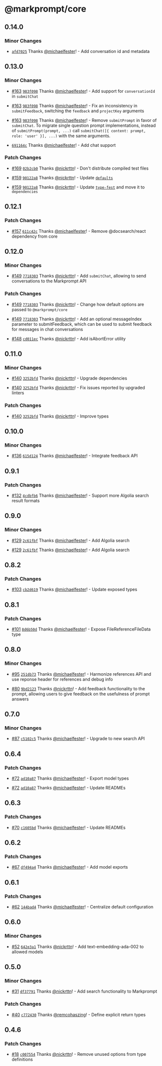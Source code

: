 # @markprompt/core

## 0.14.0

### Minor Changes

- [`afd7025`](https://github.com/motifland/markprompt-js/commit/afd7025e11930e08e28d4ff99f4c8200bef1c661)
  Thanks [@michaelfester](https://github.com/michaelfester)! - Add conversation
  id and metadata

## 0.13.0

### Minor Changes

- [#163](https://github.com/motifland/markprompt-js/pull/163)
  [`983f098`](https://github.com/motifland/markprompt-js/commit/983f098298b391bed776bdd75be1e4f4fe9b8798)
  Thanks [@michaelfester](https://github.com/michaelfester)! - Add support for
  `conversationId` in `submitChat`

- [#163](https://github.com/motifland/markprompt-js/pull/163)
  [`983f098`](https://github.com/motifland/markprompt-js/commit/983f098298b391bed776bdd75be1e4f4fe9b8798)
  Thanks [@michaelfester](https://github.com/michaelfester)! - Fix an
  inconsistency in `submitFeedback`, switching the `feedback` and `projectKey`
  arguments

- [#163](https://github.com/motifland/markprompt-js/pull/163)
  [`983f098`](https://github.com/motifland/markprompt-js/commit/983f098298b391bed776bdd75be1e4f4fe9b8798)
  Thanks [@michaelfester](https://github.com/michaelfester)! - Remove
  `submitPrompt` in favor of `submitChat`. To migrate single question prompt
  implementations, instead of `submitPrompt(prompt, ...)` call
  `submitChat([{ content: prompt, role: 'user' }], ...)` with the same
  arguments.

- [`691164c`](https://github.com/motifland/markprompt-js/commit/691164c7c13af5995ae4330388421401435b8139)
  Thanks [@michaelfester](https://github.com/michaelfester)! - Add chat support

### Patch Changes

- [#169](https://github.com/motifland/markprompt-js/pull/169)
  [`02b2cb0`](https://github.com/motifland/markprompt-js/commit/02b2cb080b76b85ba629a2f6d7925385feda31b5)
  Thanks [@nickrttn](https://github.com/nickrttn)! - Don't distribute compiled
  test files

- [#159](https://github.com/motifland/markprompt-js/pull/159)
  [`90122a8`](https://github.com/motifland/markprompt-js/commit/90122a8969791af328a8dd889b3f76afa07727ed)
  Thanks [@nickrttn](https://github.com/nickrttn)! - Update
  [`defaults`](https://github.com/sindresorhus/node-defaults/releases/tag/v2.0.2)

- [#159](https://github.com/motifland/markprompt-js/pull/159)
  [`90122a8`](https://github.com/motifland/markprompt-js/commit/90122a8969791af328a8dd889b3f76afa07727ed)
  Thanks [@nickrttn](https://github.com/nickrttn)! - Update
  [`type-fest`](https://github.com/sindresorhus/type-fest/releases/tag/v4.3.1)
  and move it to `dependencies`

## 0.12.1

### Patch Changes

- [#157](https://github.com/motifland/markprompt-js/pull/157)
  [`611c42c`](https://github.com/motifland/markprompt-js/commit/611c42c246387683223a5fa1234b4429843d6a2d)
  Thanks [@michaelfester](https://github.com/michaelfester)! - Remove
  @docsearch/react dependency from core

## 0.12.0

### Minor Changes

- [#149](https://github.com/motifland/markprompt-js/pull/149)
  [`7718303`](https://github.com/motifland/markprompt-js/commit/77183036e67837680c50bd4a5c0023234c4df881)
  Thanks [@nickrttn](https://github.com/nickrttn)! - Add `submitChat`, allowing
  to send conversations to the Markprompt API

### Patch Changes

- [#149](https://github.com/motifland/markprompt-js/pull/149)
  [`7718303`](https://github.com/motifland/markprompt-js/commit/77183036e67837680c50bd4a5c0023234c4df881)
  Thanks [@nickrttn](https://github.com/nickrttn)! - Change how default options
  are passed to `@markprompt/core`

- [#149](https://github.com/motifland/markprompt-js/pull/149)
  [`7718303`](https://github.com/motifland/markprompt-js/commit/77183036e67837680c50bd4a5c0023234c4df881)
  Thanks [@nickrttn](https://github.com/nickrttn)! - Add an optional
  messageIndex parameter to submitFeedback, which can be used to submit feedback
  for messages in chat conversations

- [#148](https://github.com/motifland/markprompt-js/pull/148)
  [`cd011ec`](https://github.com/motifland/markprompt-js/commit/cd011ecfc53325f23618554f1ace9ca9018b5680)
  Thanks [@nickrttn](https://github.com/nickrttn)! - Add isAbortError utility

## 0.11.0

### Minor Changes

- [#140](https://github.com/motifland/markprompt-js/pull/140)
  [`3252bfd`](https://github.com/motifland/markprompt-js/commit/3252bfd04e0b358c0ade9c1e7826806b568ca9ea)
  Thanks [@nickrttn](https://github.com/nickrttn)! - Upgrade dependencies

- [#140](https://github.com/motifland/markprompt-js/pull/140)
  [`3252bfd`](https://github.com/motifland/markprompt-js/commit/3252bfd04e0b358c0ade9c1e7826806b568ca9ea)
  Thanks [@nickrttn](https://github.com/nickrttn)! - Fix issues reported by
  upgraded linters

### Patch Changes

- [#140](https://github.com/motifland/markprompt-js/pull/140)
  [`3252bfd`](https://github.com/motifland/markprompt-js/commit/3252bfd04e0b358c0ade9c1e7826806b568ca9ea)
  Thanks [@nickrttn](https://github.com/nickrttn)! - Improve types

## 0.10.0

### Minor Changes

- [#136](https://github.com/motifland/markprompt-js/pull/136)
  [`615d124`](https://github.com/motifland/markprompt-js/commit/615d1242efd6519079ffcb75305fed6ac5584e76)
  Thanks [@michaelfester](https://github.com/michaelfester)! - Integrate
  feedback API

## 0.9.1

### Patch Changes

- [#132](https://github.com/motifland/markprompt-js/pull/132)
  [`4cdbfb6`](https://github.com/motifland/markprompt-js/commit/4cdbfb6c5483f3009277e803df8cbbd4e9987825)
  Thanks [@michaelfester](https://github.com/michaelfester)! - Support more
  Algolia search result formats

## 0.9.0

### Minor Changes

- [#129](https://github.com/motifland/markprompt-js/pull/129)
  [`2c61fbf`](https://github.com/motifland/markprompt-js/commit/2c61fbf65fd4d4e51093b5f3f46daf31da58d1dc)
  Thanks [@michaelfester](https://github.com/michaelfester)! - Add Algolia
  search

- [#129](https://github.com/motifland/markprompt-js/pull/129)
  [`2c61fbf`](https://github.com/motifland/markprompt-js/commit/2c61fbf65fd4d4e51093b5f3f46daf31da58d1dc)
  Thanks [@michaelfester](https://github.com/michaelfester)! - Add Algolia
  search

## 0.8.2

### Patch Changes

- [#103](https://github.com/motifland/markprompt-js/pull/103)
  [`cb2d619`](https://github.com/motifland/markprompt-js/commit/cb2d619395e00342c2bb9ef5ae485f2b82ee1c3c)
  Thanks [@michaelfester](https://github.com/michaelfester)! - Update exposed
  types

## 0.8.1

### Patch Changes

- [#101](https://github.com/motifland/markprompt-js/pull/101)
  [`8d6b50d`](https://github.com/motifland/markprompt-js/commit/8d6b50d2e4c04917175ea851c8e0102009c3ed73)
  Thanks [@michaelfester](https://github.com/michaelfester)! - Expose
  FileReferenceFileData type

## 0.8.0

### Minor Changes

- [#95](https://github.com/motifland/markprompt-js/pull/95)
  [`251db73`](https://github.com/motifland/markprompt-js/commit/251db739e996c0a9bb72fea50fc016e5fbccdca8)
  Thanks [@michaelfester](https://github.com/michaelfester)! - Harmonize
  references API and use reponse header for references and debug info

- [#80](https://github.com/motifland/markprompt-js/pull/80)
  [`9bd2123`](https://github.com/motifland/markprompt-js/commit/9bd212354ab9d8e79d8c34335f9a0dd8e76176d0)
  Thanks [@nickrttn](https://github.com/nickrttn)! - Add feedback functionality
  to the prompt, allowing users to give feedback on the usefulness of prompt
  answers

## 0.7.0

### Minor Changes

- [#87](https://github.com/motifland/markprompt-js/pull/87)
  [`c5102c5`](https://github.com/motifland/markprompt-js/commit/c5102c5937e72d6796f885dab9410ed1f5dc36ed)
  Thanks [@michaelfester](https://github.com/michaelfester)! - Upgrade to new
  search API

## 0.6.4

### Patch Changes

- [#72](https://github.com/motifland/markprompt-js/pull/72)
  [`ad10a87`](https://github.com/motifland/markprompt-js/commit/ad10a87ead941b13626746dbb5fbef882fc8c0e8)
  Thanks [@michaelfester](https://github.com/michaelfester)! - Export model
  types

- [#72](https://github.com/motifland/markprompt-js/pull/72)
  [`ad10a87`](https://github.com/motifland/markprompt-js/commit/ad10a87ead941b13626746dbb5fbef882fc8c0e8)
  Thanks [@michaelfester](https://github.com/michaelfester)! - Update READMEs

## 0.6.3

### Patch Changes

- [#70](https://github.com/motifland/markprompt-js/pull/70)
  [`c1605bd`](https://github.com/motifland/markprompt-js/commit/c1605bd46c672b653e6f92bb7ecf38a9219a7fb7)
  Thanks [@michaelfester](https://github.com/michaelfester)! - Update READMEs

## 0.6.2

### Patch Changes

- [#67](https://github.com/motifland/markprompt-js/pull/67)
  [`df494a4`](https://github.com/motifland/markprompt-js/commit/df494a422fb770bca1f2fc56d55039e009718655)
  Thanks [@michaelfester](https://github.com/michaelfester)! - Add model exports

## 0.6.1

### Patch Changes

- [#62](https://github.com/motifland/markprompt-js/pull/62)
  [`144bad4`](https://github.com/motifland/markprompt-js/commit/144bad4e88fbff68c5349a1128b29cbb4ee96616)
  Thanks [@michaelfester](https://github.com/michaelfester)! - Centralize
  default configuration

## 0.6.0

### Minor Changes

- [#52](https://github.com/motifland/markprompt-js/pull/52)
  [`642e3a1`](https://github.com/motifland/markprompt-js/commit/642e3a1fecb4d09e9b0269a5009b0a2952880e3a)
  Thanks [@nickrttn](https://github.com/nickrttn)! - Add text-embedding-ada-002
  to allowed models

## 0.5.0

### Minor Changes

- [#31](https://github.com/motifland/markprompt-js/pull/31)
  [`df37791`](https://github.com/motifland/markprompt-js/commit/df377911ef009c9e41d647febc291a674ddc9d8e)
  Thanks [@nickrttn](https://github.com/nickrttn)! - Add search functionality to
  Markprompt

### Patch Changes

- [#40](https://github.com/motifland/markprompt-js/pull/40)
  [`c772430`](https://github.com/motifland/markprompt-js/commit/c77243035121001d544dd061d86835a424b2adb2)
  Thanks [@remcohaszing](https://github.com/remcohaszing)! - Define explicit
  return types

## 0.4.6

### Patch Changes

- [#18](https://github.com/motifland/markprompt-js/pull/18)
  [`c007554`](https://github.com/motifland/markprompt-js/commit/c007554ca769c6143d3e26ecf155f6e3eb0c76e9)
  Thanks [@nickrttn](https://github.com/nickrttn)! - Remove unused options from
  type definitions
